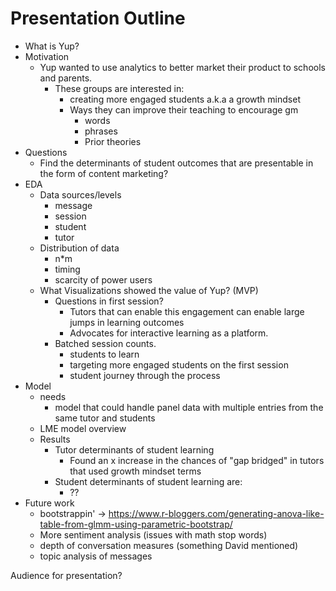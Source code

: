 # Presentation Outline


* What is Yup?
* Motivation
    * Yup wanted to use analytics to better market their product to schools and parents.
        * These groups are interested in:
            * creating more engaged students a.k.a a growth mindset
            * Ways they can improve their teaching to encourage gm
                * words
                * phrases
                * Prior theories
* Questions
    * Find the determinants of student outcomes that are presentable in the form of content marketing?
* EDA
    * Data sources/levels
        * message
        * session
        * student
        * tutor
    * Distribution of data
        * n*m
        * timing
        * scarcity of power users
    * What Visualizations showed the value of Yup? (MVP)
        * Questions in first session?
            * Tutors that can enable this engagement can enable large jumps in learning outcomes
            * Advocates for interactive learning as a platform.
        * Batched session counts.
            * students to learn
            * targeting more engaged students on the first session
            * student journey through the process
* Model
    * needs
        *  model that could handle panel data with multiple entries from the same tutor and students
    * LME model overview
    * Results
        * Tutor determinants of student learning
            * Found an x increase in the chances of "gap bridged" in tutors that used growth mindset terms
        * Student determinants of student learning are:
            * ??
* Future work
    * bootstrappin' ->  https://www.r-bloggers.com/generating-anova-like-table-from-glmm-using-parametric-bootstrap/
    * More sentiment analysis (issues with math stop words)
    * depth of conversation measures (something David mentioned)
    * topic analysis of messages

Audience for presentation?
